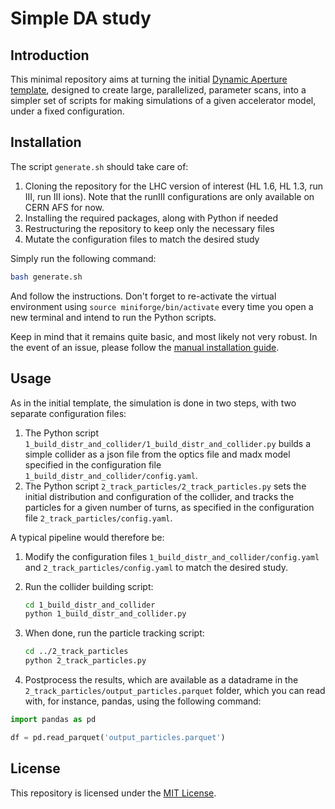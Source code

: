 # Simple DA study

## Introduction

This minimal repository aims at turning the initial [Dynamic Aperture template](https://github.com/xsuite/DA_study_template), designed to create large, parallelized, parameter scans, into a simpler set of scripts for making simulations of a given accelerator model, under a fixed configuration.

## Installation

The script ```generate.sh``` should take care of:

1. Cloning the repository for the LHC version of interest (HL 1.6, HL 1.3, run III, run III ions). Note that the runIII configurations are only available on CERN AFS for now.
2. Installing the required packages, along with Python if needed
3. Restructuring the repository to keep only the necessary files
4. Mutate the configuration files to match the desired study

Simply run the following command:

```bash
bash generate.sh
```

And follow the instructions. Don't forget to re-activate the virtual environment using ```source miniforge/bin/activate``` every time you open a new terminal and intend to run the Python scripts.

Keep in mind that it remains quite basic, and most likely not very robust. In the event of an issue, please follow the [manual installation guide](manual_installation.md).

## Usage

As in the initial template, the simulation is done in two steps, with two separate configuration files:

1. The Python script ```1_build_distr_and_collider/1_build_distr_and_collider.py``` builds a simple collider as a json file from the optics file and madx model specified in the configuration file ```1_build_distr_and_collider/config.yaml```.
2. The Python script ```2_track_particles/2_track_particles.py``` sets the initial distribution and configuration of the collider, and tracks the particles for a given number of turns, as specified in the configuration file ```2_track_particles/config.yaml```.

A typical pipeline would therefore be:

1. Modify the configuration files ```1_build_distr_and_collider/config.yaml``` and ```2_track_particles/config.yaml``` to match the desired study.
2. Run the collider building script:

    ```bash
    cd 1_build_distr_and_collider
    python 1_build_distr_and_collider.py
    ```

3. When done, run the particle tracking script:

    ```bash
    cd ../2_track_particles
    python 2_track_particles.py
    ```

4. Postprocess the results, which are available as a datadrame in the ```2_track_particles/output_particles.parquet``` folder, which you can read with, for instance, pandas, using the following command:

```python
import pandas as pd

df = pd.read_parquet('output_particles.parquet')
```

## License

This repository is licensed under the [MIT License](LICENSE).
